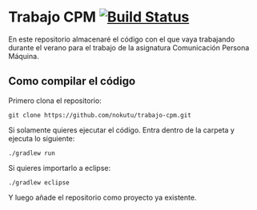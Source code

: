 # Trabajo CPM [![Build Status](http://104.131.14.80:8080/buildStatus/icon?job=trabajo-cpm)](https://travis-ci.org/floscher/josm-mapillary-plugin)
En este repositorio almacenaré el código con el que vaya trabajando durante el verano para el trabajo de la asignatura Comunicación Persona Máquina.

## Como compilar el código
Primero clona el repositorio:
```
git clone https://github.com/nokutu/trabajo-cpm.git
```
Si solamente quieres ejecutar el código. Entra dentro de la carpeta y ejecuta lo siguiente:
```
./gradlew run
```
Si quieres importarlo a eclipse:
```
./gradlew eclipse
```
Y luego añade el repositorio como proyecto ya existente.
